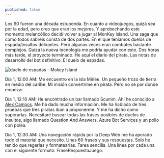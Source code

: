 ```yaml
---
published: false
---
```

Los 90 fueron una década estupenda. En cuanto a videojuegos, quizá sea por la edad, pero creo que eran los mejores. Y aprobechando este momento melancólico decidí volver a jugar al MonKey Island. Una saga que como todos sabreis consta de dos partes. En el que teníamos duelos de espada/insultos delirantes. Pero algunas veces eran combates bastante complejos. Quizá la nueva tecnología me podría ayudar con esto. Dos horas más tarde, el proyecto terminado. He aquí el diario del pirata. Las notas de desarrollo del bot definitivo: El duelo de espadas.<!--break-->

![duelo de espadas - Mokey Island]({{site.baseurl}}/public/uploads/2017/02/monkey-island.png)

Día 1, 12:00 AM:
Me encuentro en la isla Mêlée. Un pequeño trozo de tierra en medio del caribe. Mi misión convertirme en pirata. Pero no sé por donde empezar. 

Día 1, 12:10 AM:
He encontrado un bar llamado Scumm. Ahí he conocido a [Alex Campos](https://twitter.com/alejacma "Alex Campos"). Me ha dado mucha información. Me ha hablado de tres pruebas que tres piratas iban a proponerme. Y me ha dicho como superarlas. Necesitaré buscar todas las frases posibles de duelos de insultos, algo llamado Question And Answers, Azure Bot Services y un pollo con polea.


Día 1, 12:30 AM:
Una navegación rápida por la Deep Web me ha aporado todo el material que necesito. Unas 60 frases y sus respuestas. Solo he tenido que regerlas y formatearlas. Tarea sencilla. Una línea por cada una con el siguiente formato: Frase<TAB>Respuesta<TAB>Juego.